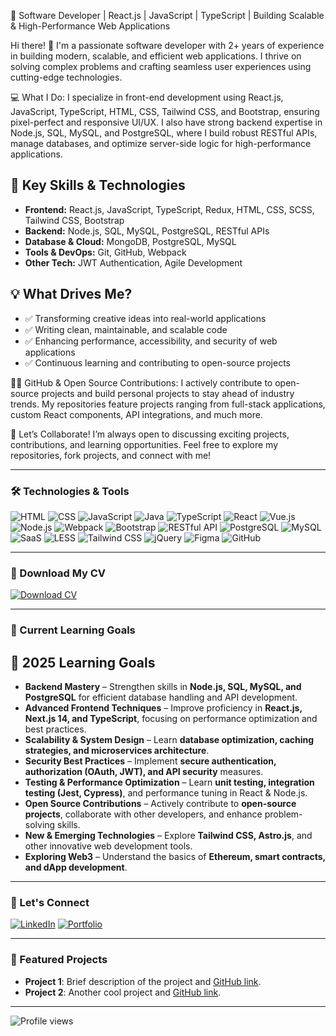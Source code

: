 🚀 Software Developer | React.js | JavaScript | TypeScript | Building Scalable & High-Performance Web Applications

Hi there! 👋 I'm a passionate software developer with 2+ years of experience in building modern, scalable, and efficient web applications. I thrive on solving complex problems and crafting seamless user experiences using cutting-edge technologies.

💻 What I Do:
I specialize in front-end development using React.js, JavaScript, TypeScript, HTML, CSS, Tailwind CSS, and Bootstrap, ensuring pixel-perfect and responsive UI/UX. I also have strong backend expertise in Node.js, SQL, MySQL, and PostgreSQL, where I build robust RESTful APIs, manage databases, and optimize server-side logic for high-performance applications.

## 🔹 Key Skills & Technologies  

- **Frontend:** React.js, JavaScript, TypeScript, Redux, HTML, CSS, SCSS, Tailwind CSS, Bootstrap  
- **Backend:** Node.js, SQL, MySQL, PostgreSQL, RESTful APIs  
- **Database & Cloud:** MongoDB, PostgreSQL, MySQL  
- **Tools & DevOps:** Git, GitHub, Webpack  
- **Other Tech:** JWT Authentication, Agile Development  

## 💡 What Drives Me?  

- ✅ Transforming creative ideas into real-world applications  
- ✅ Writing clean, maintainable, and scalable code  
- ✅ Enhancing performance, accessibility, and security of web applications  
- ✅ Continuous learning and contributing to open-source projects  


👨‍💻 GitHub & Open Source Contributions:
I actively contribute to open-source projects and build personal projects to stay ahead of industry trends. My repositories feature projects ranging from full-stack applications, custom React components, API integrations, and much more.

🚀 Let’s Collaborate!
I’m always open to discussing exciting projects, contributions, and learning opportunities. Feel free to explore my repositories, fork projects, and connect with me!

---

### 🛠️ Technologies & Tools
![HTML](https://img.shields.io/badge/-HTML5-E34F26?logo=html5&logoColor=white&style=flat-square) 
![CSS](https://img.shields.io/badge/-CSS3-1572B6?logo=css3&logoColor=white&style=flat-square) 
![JavaScript](https://img.shields.io/badge/-JavaScript-F7DF1E?logo=javascript&logoColor=black&style=flat-square) 
![Java](https://img.shields.io/badge/-Java-007396?style=flat-square&logo=java&logoColor=white)
![TypeScript](https://img.shields.io/badge/-TypeScript-007ACC?logo=typescript&logoColor=white&style=flat-square) 
![React](https://img.shields.io/badge/-React-61DAFB?logo=react&logoColor=black&style=flat-square) 
![Vue.js](https://img.shields.io/badge/-Vue.js-4FC08D?logo=vue.js&logoColor=white&style=flat-square) 
![Node.js](https://img.shields.io/badge/-Node.js-339933?logo=node.js&logoColor=white&style=flat-square) 
![Webpack](https://img.shields.io/badge/-Webpack-8DD6F9?logo=webpack&logoColor=black&style=flat-square) 
![Bootstrap](https://img.shields.io/badge/-Bootstrap-7952B3?logo=bootstrap&logoColor=white&style=flat-square) 
![RESTful API](https://img.shields.io/badge/-RESTful_API-000000?style=flat-square&logoColor=white)
![PostgreSQL](https://img.shields.io/badge/-PostgreSQL-316192?style=flat-square&logo=postgresql&logoColor=white)
![MySQL](https://img.shields.io/badge/-MySQL-00000F?style=flat-square&logo=mysql&logoColor=white)
![SaaS](https://img.shields.io/badge/-SaaS-4E8EF7?style=flat-square&logo=sass&logoColor=white)
![LESS](https://img.shields.io/badge/-LESS-1D365D?style=flat-square&logo=less&logoColor=white)
![Tailwind CSS](https://img.shields.io/badge/-Tailwind_CSS-38B2AC?style=flat-square&logo=tailwind-css&logoColor=white)
![jQuery](https://img.shields.io/badge/-jQuery-0769AD?style=flat-square&logo=jquery&logoColor=white)
![Figma](https://img.shields.io/badge/-Figma-F24E1E?style=flat-square&logo=figma&logoColor=white)
![GitHub](https://img.shields.io/badge/-GitHub-181717?style=flat-square&logo=github&logoColor=white)

---
### 📄 Download My CV
[![Download CV](https://img.shields.io/badge/-Download_CV-0A66C2?logo=download&logoColor=white&style=flat-square)](https://drive.google.com/file/d/1jpjChB0k9w2EC2WYO5wcHvbeP6x1XA_1/view?usp=drive_link)


---

### 🌱 Current Learning Goals
## 🚀 2025 Learning Goals  

- **Backend Mastery** – Strengthen skills in **Node.js, SQL, MySQL, and PostgreSQL** for efficient database handling and API development.  
- **Advanced Frontend Techniques** – Improve proficiency in **React.js, Next.js 14, and TypeScript**, focusing on performance optimization and best practices.  
- **Scalability & System Design** – Learn **database optimization, caching strategies, and microservices architecture**.  
- **Security Best Practices** – Implement **secure authentication, authorization (OAuth, JWT), and API security** measures.  
- **Testing & Performance Optimization** – Learn **unit testing, integration testing (Jest, Cypress)**, and performance tuning in React & Node.js.  
- **Open Source Contributions** – Actively contribute to **open-source projects**, collaborate with other developers, and enhance problem-solving skills.  
- **New & Emerging Technologies** – Explore **Tailwind CSS, Astro.js**, and other innovative web development tools.  
- **Exploring Web3** – Understand the basics of **Ethereum, smart contracts, and dApp development**.  

---

### 🔗 Let's Connect
[![LinkedIn](https://img.shields.io/badge/-LinkedIn-0A66C2?logo=linkedin&logoColor=white&style=flat-square)](www.linkedin.com/in/mohammed-ali-khan-24b81a278)
[![Portfolio](https://img.shields.io/badge/-Portfolio-000000?style=flat-square)](https://saqeebalimk.github.io/Mohammed-Portfolio/)



---

### 🧰 Featured Projects
- **Project 1**: Brief description of the project and [GitHub link](https://github.com/saqeebalimk/Interactive-Boxes.git).
- **Project 2**: Another cool project and [GitHub link](https://github.com/saqeebalimk/contact-management-app-saqeeb.git).

---

![Profile views](https://komarev.com/ghpvc/?username=yourusername&color=brightgreen)
